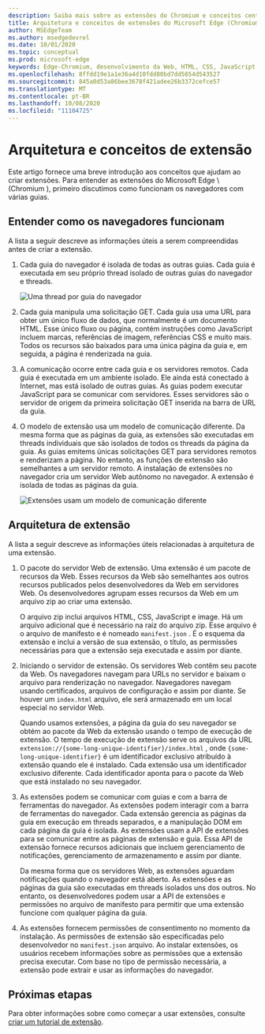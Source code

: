 ```yaml
---
description: Saiba mais sobre as extensões do Chromium e conceitos centrais para criar extensões.
title: Arquitetura e conceitos de extensões do Microsoft Edge (Chromium)
author: MSEdgeTeam
ms.author: msedgedevrel
ms.date: 10/01/2020
ms.topic: conceptual
ms.prod: microsoft-edge
keywords: Edge-Chromium, desenvolvimento da Web, HTML, CSS, JavaScript, Developer, extensões
ms.openlocfilehash: 8ffdd19e1a1e36a4d10fdd80bd7dd5654d543527
ms.sourcegitcommit: 845a0d53a86bee3678f421adee26b3372cefce57
ms.translationtype: MT
ms.contentlocale: pt-BR
ms.lasthandoff: 10/08/2020
ms.locfileid: "11104725"
---
```

# Arquitetura e conceitos de extensão

Este artigo fornece uma breve introdução aos conceitos que ajudam ao criar extensões. Para entender as extensões do Microsoft Edge \ (Chromium \), primeiro discutimos como funcionam os navegadores com várias guias.


## Entender como os navegadores funcionam

A lista a seguir descreve as informações úteis a serem compreendidas antes de criar a extensão.

1.  Cada guia do navegador é isolada de todas as outras guias.  Cada guia é executada em seu próprio thread isolado de outras guias do navegador e threads.

    ![Uma thread por guia do navegador](media/index-image1-browsertabs.png)  

2.  Cada guia manipula uma solicitação GET.  Cada guia usa uma URL para obter um único fluxo de dados, que normalmente é um documento HTML.  Esse único fluxo ou página, contém instruções como JavaScript incluem marcas, referências de imagem, referências CSS e muito mais.  Todos os recursos são baixados para uma única página da guia e, em seguida, a página é renderizada na guia.  

3.  A comunicação ocorre entre cada guia e os servidores remotos.  Cada guia é executada em um ambiente isolado. Ele ainda está conectado à Internet, mas está isolado de outras guias.  As guias podem executar JavaScript para se comunicar com servidores. Esses servidores são o servidor de origem da primeira solicitação GET inserida na barra de URL da guia.  

4.  O modelo de extensão usa um modelo de comunicação diferente.  Da mesma forma que as páginas da guia, as extensões são executadas em threads individuais que são isolados de todos os threads da página da guia.  As guias emitems únicas solicitações GET para servidores remotos e renderizam a página. No entanto, as funções de extensão são semelhantes a um servidor remoto. A instalação de extensões no navegador cria um servidor Web autônomo no navegador. A extensão é isolada de todas as páginas da guia.  

    ![Extensões usam um modelo de comunicação diferente](media/index-image3-upsidedown.png)  

## Arquitetura de extensão

A lista a seguir descreve as informações úteis relacionadas à arquitetura de uma extensão.  

1.  O pacote do servidor Web de extensão.  Uma extensão é um pacote de recursos da Web. Esses recursos da Web são semelhantes aos outros recursos publicados pelos desenvolvedores da Web em servidores Web. Os desenvolvedores agrupam esses recursos da Web em um arquivo zip ao criar uma extensão.
    
    O arquivo zip inclui arquivos HTML, CSS, JavaScript e image.  Há um arquivo adicional que é necessário na raiz do arquivo zip. Esse arquivo é o arquivo de manifesto e é nomeado `manifest.json` .  É o esquema da extensão e inclui a versão de sua extensão, o título, as permissões necessárias para que a extensão seja executada e assim por diante.

2.  Iniciando o servidor de extensão.  Os servidores Web contêm seu pacote da Web. Os navegadores navegam para URLs no servidor e baixam o arquivo para renderização no navegador. Navegadores navegam usando certificados, arquivos de configuração e assim por diante.  Se houver um `index.html` arquivo, ele será armazenado em um local especial no servidor Web.  

    Quando usamos extensões, a página da guia do seu navegador se obtém ao pacote da Web da extensão usando o tempo de execução de extensão.  O tempo de execução de extensão serve os arquivos da URL `extension://{some-long-unique-identifier}/index.html` , onde `{some-long-unique-identifier}` é um identificador exclusivo atribuído à extensão quando ele é instalado.  Cada extensão usa um identificador exclusivo diferente. Cada identificador aponta para o pacote da Web que está instalado no seu navegador.   

3.  As extensões podem se comunicar com guias e com a barra de ferramentas do navegador.   As extensões podem interagir com a barra de ferramentas do navegador. Cada extensão gerencia as páginas da guia em execução em threads separados, e a manipulação DOM em cada página da guia é isolada.  As extensões usam a API de extensões para se comunicar entre as páginas de extensão e guia.  Essa API de extensão fornece recursos adicionais que incluem gerenciamento de notificações, gerenciamento de armazenamento e assim por diante.  

    Da mesma forma que os servidores Web, as extensões aguardam notificações quando o navegador está aberto.  As extensões e as páginas da guia são executadas em threads isolados uns dos outros. No entanto, os desenvolvedores podem usar a API de extensões e permissões no arquivo de manifesto para permitir que uma extensão funcione com qualquer página da guia.  

4. As extensões fornecem permissões de consentimento no momento da instalação.  As permissões de extensão são especificadas pelo desenvolvedor no `manifest.json` arquivo. Ao instalar extensões, os usuários recebem informações sobre as permissões que a extensão precisa executar. Com base no tipo de permissão necessária, a extensão pode extrair e usar as informações do navegador.


## Próximas etapas

 Para obter informações sobre como começar a usar extensões, consulte [criar um tutorial de extensão][CreateAnExtensionPart1]. 



<!-- image links -->  

<!-- links -->  

[CreateAnExtensionPart1]: ./part1-simple-extension.md "Criar um tutorial de extensão-parte 1 | Documentos da Microsoft"  